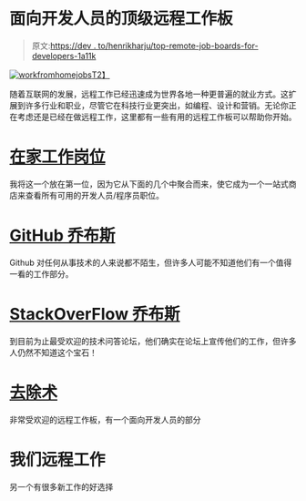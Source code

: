 # 面向开发人员的顶级远程工作板

> 原文:[https://dev . to/henrikharju/top-remote-job-boards-for-developers-1a11k](https://dev.to/henrikharju/top-remote-job-boards-for-developers-1a1k)

[![workfromhomejobs](../Images/bc310c68a427d026fc20aab24572e6db.png)T2】](https://res.cloudinary.com/practicaldev/image/fetch/s--Uuo3Emtl--/c_limit%2Cf_auto%2Cfl_progressive%2Cq_auto%2Cw_880/https://workfromhomejobs.me/wp-content/uploads/2019/04/remote-jobs-hiring-now.jpg)

随着互联网的发展，远程工作已经迅速成为世界各地一种更普遍的就业方式。这扩展到许多行业和职业，尽管它在科技行业更突出，如编程、设计和营销。无论你正在考虑还是已经在做远程工作，这里都有一些有用的远程工作板可以帮助你开始。

# [](#work-from-home-jobs)[在家工作岗位](https://workfromhomejobs.me)

我将这一个放在第一位，因为它从下面的几个中聚合而来，使它成为一个一站式商店来查看所有可用的开发人员/程序员职位。

# [](#github-jobs)[GitHub 乔布斯](https://jobs.github.com/)

Github 对任何从事技术的人来说都不陌生，但许多人可能不知道他们有一个值得一看的工作部分。

# [](#stackoverflow-jobs)[StackOverFlow 乔布斯](https://stackoverflow.com/jobs)

到目前为止最受欢迎的技术问答论坛，他们确实在论坛上宣传他们的工作，但许多人仍然不知道这个宝石！

# [去除术](#remoteok)

非常受欢迎的远程工作板，有一个面向开发人员的部分

# 我们远程工作

另一个有很多新工作的好选择